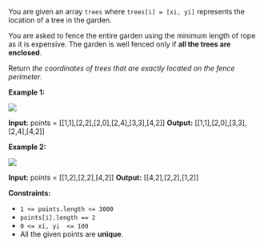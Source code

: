 
You are given an array  `trees`  where  `trees[i] = [xi, yi]`  represents the location of a tree in the garden.

You are asked to fence the entire garden using the minimum length of rope as it is expensive. The garden is well fenced only if  **all the trees are enclosed**.

Return  _the coordinates of trees that are exactly located on the fence perimeter_.

**Example 1:**

![](https://assets.leetcode.com/uploads/2021/04/24/erect2-plane.jpg)

**Input:** points = [[1,1],[2,2],[2,0],[2,4],[3,3],[4,2]]
**Output:** [[1,1],[2,0],[3,3],[2,4],[4,2]]

**Example 2:**

![](https://assets.leetcode.com/uploads/2021/04/24/erect1-plane.jpg)

**Input:** points = [[1,2],[2,2],[4,2]]
**Output:** [[4,2],[2,2],[1,2]]

**Constraints:**

-   `1 <= points.length <= 3000`
-   `points[i].length == 2`
-   `0 <= xi, yi  <= 100`
-   All the given points are  **unique**.